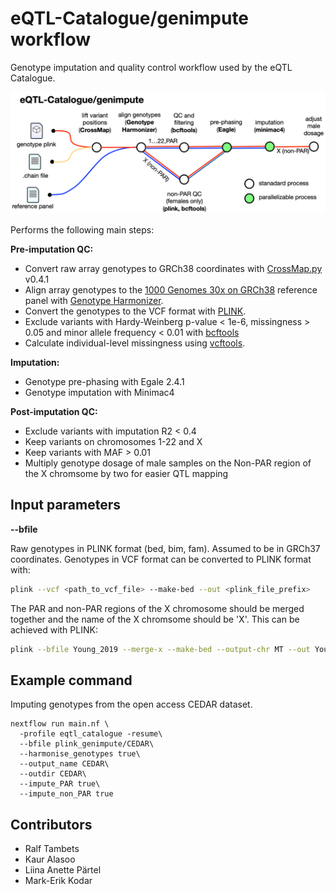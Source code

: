 # eQTL-Catalogue/genimpute workflow

Genotype imputation and quality control workflow used by the eQTL Catalogue. 

![High_level_schema](docs/metromap.png)


Performs the following main steps:

**Pre-imputation QC:**
- Convert raw array genotypes to GRCh38 coordinates with [CrossMap.py](http://crossmap.sourceforge.net/) v0.4.1
- Align array genotypes to the [1000 Genomes 30x on GRCh38](https://www.internationalgenome.org/data-portal/data-collection/30x-grch38) reference panel with [Genotype Harmonizer](https://github.com/molgenis/systemsgenetics/wiki/Genotype-Harmonizer).
- Convert the genotypes to the VCF format with [PLINK](https://www.cog-genomics.org/plink/1.9/). 
- Exclude variants with Hardy-Weinberg p-value < 1e-6, missingness > 0.05 and minor allele frequency < 0.01 with [bcftools](https://samtools.github.io/bcftools/)
- Calculate individual-level missingness using [vcftools](https://vcftools.github.io/perl_module.html).

**Imputation:**
- Genotype pre-phasing with Egale 2.4.1 
- Genotype imputation with Minimac4

**Post-imputation QC:**
- Exclude variants with imputation R2 < 0.4
- Keep variants on chromosomes 1-22 and X
- Keep variants with MAF > 0.01
- Multiply genotype dosage of male samples on the Non-PAR region of the X chromsome by two for easier QTL mapping

## Input parameters

**--bfile**

Raw genotypes in PLINK format (bed, bim, fam). Assumed to be in GRCh37 coordinates.  Genotypes in VCF format can be converted to PLINK format with:

```bash
plink --vcf <path_to_vcf_file> --make-bed --out <plink_file_prefix>
```

The PAR and non-PAR regions of the X chromosome should be merged together and the name of the X chromsome should be 'X'. This can be achieved with PLINK:
```bash
plink --bfile Young_2019 --merge-x --make-bed --output-chr MT --out Young_2019_mergedX
```
  

## Example command

Imputing genotypes from the open access CEDAR dataset.

```
nextflow run main.nf \
  -profile eqtl_catalogue -resume\
  --bfile plink_genimpute/CEDAR\
  --harmonise_genotypes true\
  --output_name CEDAR\
  --outdir CEDAR\
  --impute_PAR true\
  --impute_non_PAR true
```

## Contributors
* Ralf Tambets
* Kaur Alasoo
* Liina Anette Pärtel
* Mark-Erik Kodar
